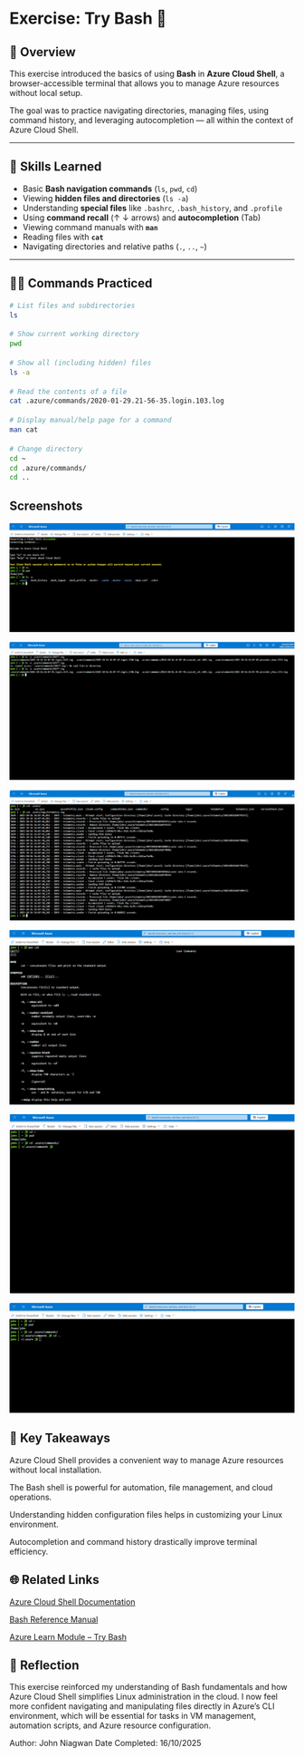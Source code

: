 # Exercise: Try Bash 🐚

## 🧭 Overview

This exercise introduced the basics of using **Bash** in **Azure Cloud Shell**, a browser-accessible terminal that allows you to manage Azure resources without local setup.  

The goal was to practice navigating directories, managing files, using command history, and leveraging autocompletion — all within the context of Azure Cloud Shell.

---

## 🧰 Skills Learned

- Basic **Bash navigation commands** (`ls`, `pwd`, `cd`)
- Viewing **hidden files and directories** (`ls -a`)
- Understanding **special files** like `.bashrc`, `.bash_history`, and `.profile`
- Using **command recall** (↑ ↓ arrows) and **autocompletion** (Tab)
- Viewing command manuals with **`man`**
- Reading files with **`cat`**
- Navigating directories and relative paths (`.`, `..`, `~`)

---

## 🧑‍💻 Commands Practiced

```bash
# List files and subdirectories
ls

# Show current working directory
pwd

# Show all (including hidden) files
ls -a

# Read the contents of a file
cat .azure/commands/2020-01-29.21-56-35.login.103.log

# Display manual/help page for a command
man cat

# Change directory
cd ~
cd .azure/commands/
cd ..

```

## Screenshots
![Screenshot](./screenshots/Screenshot%202025-10-16%20121010.png)

![Screenshot](./screenshots/Screenshot%202025-10-16%20124721.png)

![Screenshot](./screenshots/Screenshot%202025-10-16%20124902.png)

![Screenshot](./screenshots/Screenshot%202025-10-16%20124952.png)

![Screenshot](./screenshots/Screenshot%202025-10-16%20125108.png)

![Screenshot](./screenshots/Screenshot%202025-10-16%20125139.png)

## 🧩 Key Takeaways
Azure Cloud Shell provides a convenient way to manage Azure resources without local installation.

The Bash shell is powerful for automation, file management, and cloud operations.

Understanding hidden configuration files helps in customizing your Linux environment.

Autocompletion and command history drastically improve terminal efficiency.

## 🌐 Related Links
[Azure Cloud Shell Documentation](https://learn.microsoft.com/azure/cloud-shell/overview)

[Bash Reference Manual](https://www.gnu.org/software/bash/manual/bash.html)

[Azure Learn Module – Try Bash](https://learn.microsoft.com/en-us/training/modules/bash-introduction/4-exercise-try-bash)

## 🏁 Reflection
This exercise reinforced my understanding of Bash fundamentals and how Azure Cloud Shell simplifies Linux administration in the cloud.
I now feel more confident navigating and manipulating files directly in Azure’s CLI environment, which will be essential for tasks in VM management, automation scripts, and Azure resource configuration.

Author: John Niagwan
Date Completed: 16/10/2025
